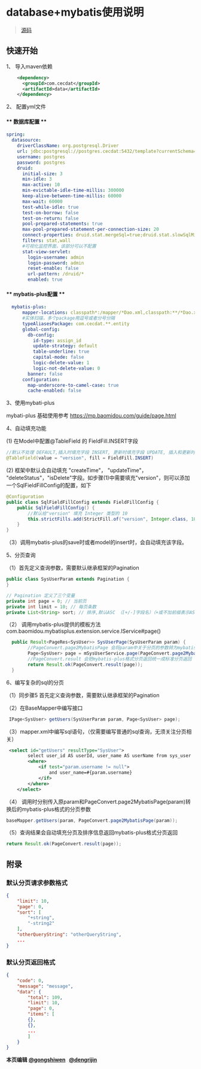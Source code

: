 # database+mybatis使用说明

> [源码](http://gitlab.cecdat.com/framework/backend/rock/tree/develop/examples/database-demo)



## 快速开始

1、 导入maven依赖

``` xml
    <dependency>
      <groupId>com.cecdat</groupId>
      <artifactId>data</artifactId>
    </dependency>

```

2、 配置yml文件

<!-- tabs:start -->

#### ** 数据库配置 **

``` yaml
spring:
  datasource:
    driverClassName: org.postgresql.Driver
    url: jdbc:postgresql://postgres.cecdat:5432/template?currentSchema=template&useSSL=false&serverTimezone=GMT%2B8&autoReconnect=true
    username: postgres
    password: postgres
    druid:
      initial-size: 3
      min-idle: 3
      max-active: 10
      min-evictable-idle-time-millis: 300000
      keep-alive-between-time-millis: 60000
      max-wait: 60000
      test-while-idle: true
      test-on-borrow: false
      test-on-return: false
      pool-prepared-statements: true
      max-pool-prepared-statement-per-connection-size: 20
      connect-properties: druid.stat.mergeSql=true;druid.stat.slowSqlMillis=5000
      filters: stat,wall
      #可视化监控界面，该部分可以不配置
      stat-view-servlet:
        login-username: admin
        login-password: admin
        reset-enable: false
        url-pattern: /druid/*
        enabled: true
```

#### ** mybatis-plus配置 **

```yaml
  mybatis-plus:
      mapper-locations: classpath*:/mapper/*Dao.xml,classpath:**/*Dao.xml
      #实体扫描，多个package用逗号或者分号分隔
      typeAliasesPackage: com.cecdat.**.entity
      global-config:
        db-config:
          id-type: assign_id
          update-strategy: default
          table-underline: true
          capital-mode: false
          logic-delete-value: 1
          logic-not-delete-value: 0
        banner: false
      configuration:
        map-underscore-to-camel-case: true
        cache-enabled: false
  ```


<!-- tabs:end -->


3、使用mybati-plus

mybati-plus 基础使用参考 https://mp.baomidou.com/guide/page.html

4、自动填充功能

(1) 在Model中配置@TableField 的 FieldFill.INSERT字段

```java
//默认不处理 DEFAULT,插入时填充字段 INSERT, 更新时填充字段 UPDATE, 插入和更新时填充字段INSERT_UPDATE
@TableField(value = "version", fill = FieldFill.INSERT)
```

(2) 框架中默认会自动填充 "createTime"， "updateTime"， "deleteStatus"，"isDelete"字段。如步骤(1)中需要填充"version"，则可以添加一个SqlFieldFillConfig的配置，如下

```java
@Configuration
public class SqlFieldFillConfig extends FieldFillConfig {
    public SqlFieldFillConfig() {
        //默认给"version" 填充 Integer 类型的 10
        this.strictFills.add(StrictFill.of("version", Integer.class, 10));
    }
}
```

（3）调用mybatis-plus的save时或者model的insert时，会自动填充该字段。

5、分页查询

（1）首先定义查询参数，需要默认继承框架的Pagination

```java
public class SysUserParam extends Pagination {
}
```

```java
// Pagination 定义了三个变量
private int page = 0; // 当前页
private int limit = 10; // 每页条数
private List<String> sort; // 排序,默认ASC （[+/-]字段名）（+或不加前缀表示ASC，-表示DESC）
```

（2） 调用mybatis-plus提供的模板方法com.baomidou.mybatisplus.extension.service.IService#page()

```java
  public Result<PageRes<SysUser>> SysUserPage(SysUserParam param) {
        //PageConvert.page2MybatisPage 会将param中关于分页的参数转为mybatis-plus格式的分页参数
        Page<SysUser> page = mSysUserService.page(PageConvert.page2MybatisPage(param));
        //PageConvert.result 会把mybatis-plus格式分页返回统一成标准分页返回
        return Result.ok(PageConvert.result(page));
  }
```

6、编写复杂的sql的分页

（1）同步骤5 首先定义查询参数，需要默认继承框架的Pagination

（2）在BaseMapper中编写接口

``` java
 IPage<SysUser> getUsers(SysUserParam param, Page<SysUser> page);
```

（3）mapper.xml中编写sql语句，（仅需要编写普通的sql查询，无须关注分页相关）

``` xml
 <select id="getUsers" resultType="SysUser">
        select user_id AS userId, user_name AS userName from sys_user
        <where>
            <if test="param.username != null">
                and user_name=#{param.username}
            </if>
        </where>
    </select>
```

（4） 调用时分别传入原param和PageConvert.page2MybatisPage(param)转换后的mybatis-plus格式的分页参数

``` java
baseMapper.getUsers(param, PageConvert.page2MybatisPage(param));
```

（5）查询结果会自动填充分页及排序信息返回mybatis-plus格式分页返回

``` java
return Result.ok(PageConvert.result(page));
```



## 附录

### 默认分页请求参数格式

```json
{
	"limit": 10,
	"page": 0,
	"sort": [
		"+string",
		"-string2"
	],
	"otherQueryString": "otherQueryString",
	...
}
```

### 默认分页返回格式

```json
{
	"code": 0,
	"message": "message",
	"data": {
		"total": 109,
		"limit": 10,
		"page": 0,
		"items": [
		{},
		{},
		...
		]
	}
}
```




**本页编辑**      **[@gongshiwen](http://192.168.1.23/gongshiwen)** <img src="http://192.168.1.23/uploads/-/system/user/avatar/10/avatar.png?width=100" style="zoom:10%;" />  **[@dengrijin](http://192.168.1.23/demgrijin)**